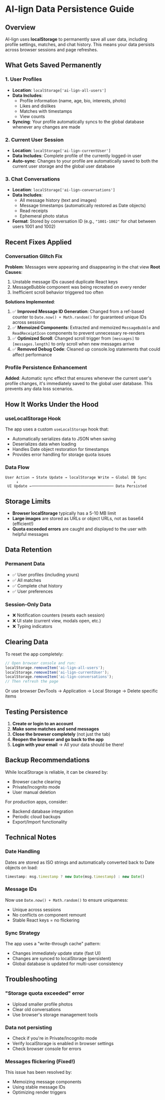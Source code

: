 # AI-lign Data Persistence Guide

## Overview
AI-lign uses **localStorage** to permanently save all user data, including profile settings, matches, and chat history. This means your data persists across browser sessions and page refreshes.

## What Gets Saved Permanently

### 1. **User Profiles** 
- **Location**: `localStorage['ai-lign-all-users']`
- **Data Includes**:
  - Profile information (name, age, bio, interests, photo)
  - Likes and dislikes
  - Matches with timestamps
  - View counts
- **Syncing**: Your profile automatically syncs to the global database whenever any changes are made

### 2. **Current User Session**
- **Location**: `localStorage['ai-lign-currentUser']`
- **Data Includes**: Complete profile of the currently logged-in user
- **Auto-sync**: Changes to your profile are automatically saved to both the current user storage and the global user database

### 3. **Chat Conversations**
- **Location**: `localStorage['ai-lign-conversations']`
- **Data Includes**:
  - All message history (text and images)
  - Message timestamps (automatically restored as Date objects)
  - Read receipts
  - Ephemeral photo status
- **Format**: Stored by conversation ID (e.g., `"1001-1002"` for chat between users 1001 and 1002)

## Recent Fixes Applied

### Conversation Glitch Fix
**Problem**: Messages were appearing and disappearing in the chat view
**Root Causes**:
1. Unstable message IDs caused duplicate React keys
2. MessageBubble component was being recreated on every render
3. Inefficient scroll behavior triggered too often

**Solutions Implemented**:
1. ✅ **Improved Message ID Generation**: Changed from a ref-based counter to `Date.now() + Math.random()` for guaranteed unique IDs across sessions
2. ✅ **Memoized Components**: Extracted and memoized `MessageBubble` and `ReadReceiptIcon` components to prevent unnecessary re-renders
3. ✅ **Optimized Scroll**: Changed scroll trigger from `[messages]` to `[messages.length]` to only scroll when new messages arrive
4. ✅ **Removed Debug Code**: Cleaned up console.log statements that could affect performance

### Profile Persistence Enhancement
**Added**: Automatic sync effect that ensures whenever the current user's profile changes, it's immediately saved to the global user database. This prevents any data loss scenarios.

## How It Works Under the Hood

### useLocalStorage Hook
The app uses a custom `useLocalStorage` hook that:
- Automatically serializes data to JSON when saving
- Deserializes data when loading
- Handles Date object restoration for timestamps
- Provides error handling for storage quota issues

### Data Flow
```
User Action → State Update → localStorage Write → Global DB Sync
     ↓                                                    ↓
 UI Update ←───────────────────────────────────── Data Persisted
```

## Storage Limits

- **Browser localStorage** typically has a 5-10 MB limit
- **Large images** are stored as URLs or object URLs, not as base64 (efficient!)
- **Quota exceeded errors** are caught and displayed to the user with helpful messages

## Data Retention

### Permanent Data
- ✅ User profiles (including yours)
- ✅ All matches
- ✅ Complete chat history
- ✅ User preferences

### Session-Only Data
- ❌ Notification counters (resets each session)
- ❌ UI state (current view, modals open, etc.)
- ❌ Typing indicators

## Clearing Data

To reset the app completely:
```javascript
// Open browser console and run:
localStorage.removeItem('ai-lign-all-users');
localStorage.removeItem('ai-lign-currentUser');
localStorage.removeItem('ai-lign-conversations');
// Then refresh the page
```

Or use browser DevTools → Application → Local Storage → Delete specific items

## Testing Persistence

1. **Create or login to an account**
2. **Make some matches and send messages**
3. **Close the browser completely** (not just the tab)
4. **Reopen the browser and go back to the app**
5. **Login with your email** → All your data should be there!

## Backup Recommendations

While localStorage is reliable, it can be cleared by:
- Browser cache clearing
- Private/Incognito mode
- User manual deletion

For production apps, consider:
- Backend database integration
- Periodic cloud backups
- Export/Import functionality

## Technical Notes

### Date Handling
Dates are stored as ISO strings and automatically converted back to Date objects on load:
```typescript
timestamp: msg.timestamp ? new Date(msg.timestamp) : new Date()
```

### Message IDs
Now use `Date.now() + Math.random()` to ensure uniqueness:
- Unique across sessions
- No conflicts on component remount
- Stable React keys = no flickering

### Sync Strategy
The app uses a "write-through cache" pattern:
- Changes immediately update state (fast UI)
- Changes are synced to localStorage (persistent)
- Global database is updated for multi-user consistency

## Troubleshooting

### "Storage quota exceeded" error
- Upload smaller profile photos
- Clear old conversations
- Use browser's storage management tools

### Data not persisting
- Check if you're in Private/Incognito mode
- Verify localStorage is enabled in browser settings
- Check browser console for errors

### Messages flickering (Fixed!)
This issue has been resolved by:
- Memoizing message components
- Using stable message IDs
- Optimizing render triggers

